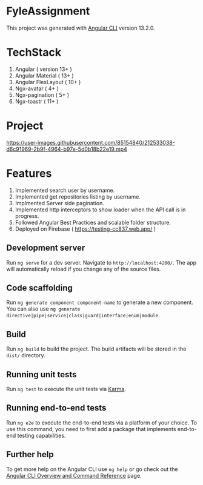 # FyleAssignment

This project was generated with [Angular CLI](https://github.com/angular/angular-cli) version 13.2.0.

# TechStack

  1) Angular ( version 13+ )
  2) Angular Material ( 13+ )
  3) Angular FlexLayout ( 10+ )
  4) Ngx-avatar ( 4+ ) 
  5) Ngx-pagination ( 5+ )
  6) Ngx-toastr ( 11+ )
  
  
 # Project 
 

https://user-images.githubusercontent.com/85154840/212533038-d6c91969-2b9f-4964-b97e-5d0b18b22e19.mp4




# Features
 
 1) Implemented search user by username.
 2) Implemented get repositories listing by username.
 3) Implmented Server side pagination.
 4) Implemented http interceptors to show loader when the API call is in progress.
 5) Followed Angular Best Practices and scalable folder structure.
 6) Deployed on Firebase ( https://testing-cc837.web.app/ )

## Development server

Run `ng serve` for a dev server. Navigate to `http://localhost:4200/`. The app will automatically reload if you change any of the source files.

## Code scaffolding

Run `ng generate component component-name` to generate a new component. You can also use `ng generate directive|pipe|service|class|guard|interface|enum|module`.

## Build

Run `ng build` to build the project. The build artifacts will be stored in the `dist/` directory.

## Running unit tests

Run `ng test` to execute the unit tests via [Karma](https://karma-runner.github.io).

## Running end-to-end tests

Run `ng e2e` to execute the end-to-end tests via a platform of your choice. To use this command, you need to first add a package that implements end-to-end testing capabilities.

## Further help

To get more help on the Angular CLI use `ng help` or go check out the [Angular CLI Overview and Command Reference](https://angular.io/cli) page.
